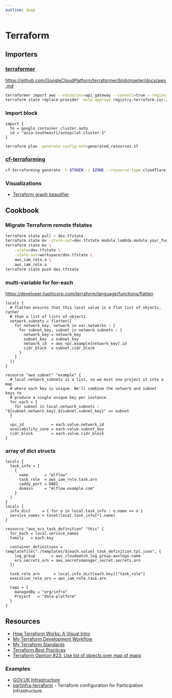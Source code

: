 ```yaml
---
outline: deep
---
```


# Terraform

## Importers

### [terraformer](https://github.com/GoogleCloudPlatform/terraformer)

<https://github.com/GoogleCloudPlatform/terraformer/blob/master/docs/aws.md>

```bash
terraformer import aws --resources=api_gateway --connect=true --regions=ap-southeast-1
terraform state replace-provider -auto-approve registry.terraform.io/-/aws hashicorp/aws
```

### Import block

```hcl
import {
  to = google_container_cluster.auto
  id = "asia-southeast1/autopilot-cluster-1"
}
```

```bash
terraform plan -generate-config-out=generated_resources.tf
```

### [cf-terraforming](https://github.com/cloudflare/cf-terraforming)

```bash
cf-terraforming generate -t $TOKEN -z $ZONE --resource-type cloudflare_record > importing-example.tf
```

### Visualizations

- [Terraform graph beautifier](https://github.com/pcasteran/terraform-graph-beautifier)

## Cookbook

### Migrate Terraform remote tfstates

```bash
terraform state pull > dev.tfstate
terraform state mv -state-out=dev.tfstate module.lambda.module.your_function module.your_function
terraform state mv \
    -state=dev.tfstate \
    -state-out=workspace/dev.tfstate \
    aws_iam_role.a \
    aws_iam_role.a
terraform state push dev.tfstate
```

### multi-variable for for-each

<https://developer.hashicorp.com/terraform/language/functions/flatten>

```hcl
locals {
  # flatten ensures that this local value is a flat list of objects, rather
  # than a list of lists of objects.
  network_subnets = flatten([
    for network_key, network in var.networks : [
      for subnet_key, subnet in network.subnets : {
        network_key = network_key
        subnet_key  = subnet_key
        network_id  = aws_vpc.example[network_key].id
        cidr_block  = subnet.cidr_block
      }
    ]
  ])
}

resource "aws_subnet" "example" {
  # local.network_subnets is a list, so we must now project it into a map
  # where each key is unique. We'll combine the network and subnet keys to
  # produce a single unique key per instance.
  for_each = {
    for subnet in local.network_subnets : "${subnet.network_key}.${subnet.subnet_key}" => subnet
  }

  vpc_id            = each.value.network_id
  availability_zone = each.value.subnet_key
  cidr_block        = each.value.cidr_block
}
```

### array of dict structs

```hcl
locals {
  task_info = [
    {
      name       = "mlflow"
      task_role  = aws_iam_role.task.arn
      caddy_port = 8001
      domain     = "mlflow.example.com"
    }
  ]
}
locals {
  info_dict     = { for o in local.task_info : o.name => o }
  service_names = toset(local.task_info[*].name)
}

resource "aws_ecs_task_definition" "this" {
  for_each = local.service_names
  family   = each.key

  container_definitions = templatefile("./templates/${each.value}_task_definition.tpl.json", {
    log_group       = aws_cloudwatch_log_group.awslogs.name
    ecs_secrets_arn = aws_secretsmanager_secret.secrets.arn
  })

  task_role_arn      = local.info_dict[each.key]["task_role"]
  execution_role_arn = aws_iam_role.task.arn

  tags = {
    managedBy = "org/infra"
    Project   = "data-platform"
  }
}
```

## Resources

- [How Terraform Works: A Visual Intro](https://betterprogramming.pub/how-terraform-works-a-visual-intro-6328cddbe067)
- [My Terraform Development Workflow](https://brendanthompson.com/posts/2021/11/my-terraform-development-workflow)
- [My Terraform Standards](https://brendanthompson.com/posts/2021/11/my-terraform-standards)
- [Terraform Best Practices](https://www.terraform-best-practices.com/)
- [Terraform Opinion #23: Use list of objects over map of maps](https://jq1.io/posts/opinion_23/)

### Examples

- [GOV.UK Infrastructure](https://github.com/alphagov/govuk-infrastructure)
- [partinfra-terraform](https://github.com/mozilla/partinfra-terraform) - Terraform configuration for Participation Infrastructure.
